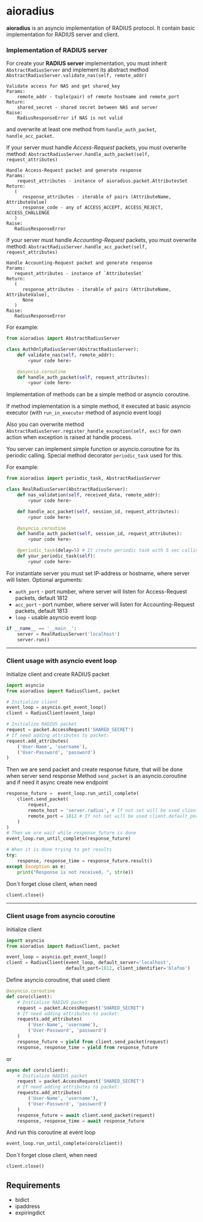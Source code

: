 # aioradius

**aioradius** is an asyncio implementation of RADIUS protocol. 
It contain basic implementation for RADIUS server and client.

### Implementation of RADIUS server
For create your **RADIUS server** implementation, you must inherit `AbstractRadiusServer` 
and implement its abstract method
`AbstractRadiusServer.validate_nas(self, remote_addr)`
    
    Validate access for NAS and get shared_key
    Params:
        remote_addr - tuple(pair) of remote hostname and remote_port
    Return:
        shared_secret - shared secret between NAS and server
    Raise:
        RadiusResponseError if NAS is not valid

and overwrite at least one method from `handle_auth_packet`, `handle_acc_packet`.


If your server must handle *Access-Request* packets, you must overwrite method:
`AbstractRadiusServer.handle_auth_packet(self, request_attributes)`

    Handle Access-Request packet and generate response
    Params:
        request_attributes - instance of aioradius.packet.AttributesSet
    Return:
       (
          response_attributes - iterable of pairs (AttributeName, AttributeValue)
          response_code - any of ACCESS_ACCEPT, ACCESS_REJECT, ACCESS_CHALLENGE
       )
    Raise:
       RadiusResponseError

If your server must handle *Accounting-Request* packets, you must overwrite method:
`AbstractRadiusServer.handle_acc_packet(self, request_attributes)`

    Handle Accounting-Request packet and generate response
    Params:
       request_attributes - instance of `AttributesSet`
    Return:
       (
          response_attributes - iterable of pairs (AttributeName, AttributeValue),
          None
       )
    Raise:
       RadiusResponseError

For example:
```python
from aioradius import AbstractRadiusServer

class AuthOnlyRadiusServer(AbstractRadiusServer):
    def validate_nas(self, remote_addr):
        <your code here>

    @asyncio.coroutine
    def handle_auth_packet(self, request_attributes):
        <your code here>
```

Implementation of methods can be a simple method or asyncio coroutine.

If method implementation is a simple method, it executed at basic asyncio executor 
(with `run_in_executor` method of asyncio event loop)

Also you can overwrite method 
`AbstractRadiusServer.register_handle_exception(self, exc)` 
for own action when exception is raised at handle process.

You server can implement simple function or asyncio.coroutine for its periodic calling.
Special method decorator `periodic_task` used for this.

For example:

```python
from aioradius import periodic_task, AbstractRadiusServer

class RealRadiusServer(AbstractRadiusServer):
    def nas_validation(self, received_data, remote_addr):
        <your code here>

    def handle_acc_packet(self, session_id, request_attributes):
        <your code here>

    @asyncio.coroutine
    def handle_auth_packet(self, session_id, request_attributes):
        <your code here>

    @periodic_task(delay=5) # It create periodic task with 5 sec calling period
    def your_periodic_task(self):
        <your code here>
```

For instantiate server you must set IP-address or hostname, where server will listen.
Optional arguments:
- `auth_port` - port number, where server will listen for Access-Request packets, default 1812
- `acc_port` - port number, where server will listen for Accounting-Request packets, default 1813
- `loop` - usable asyncio event loop

```python
if __name__ == '__main__':
    server = RealRadiusServer('localhost')
    server.run()
```
---
### Client usage with asyncio event loop

Initialize client and create RADIUS packet
```python
import asyncio
from aioradius import RadiusClient, packet

# Initialize client
event_loop = asyncio.get_event_loop()
client = RadiusClient(event_loop)

# Initialize RADIUS packet
request = packet.AccessRequest('SHARED_SECRET')
# If need adding attributes to packet:
request.add_attributes(
    ('User-Name', 'username'),
    ('User-Password', 'password')
)
```

Then we are send packet and create response future, that will be done when server send response
Method `send_packet` is an asyncio.coroutine and if need it async create new endpoint

```python
response_future =  event_loop.run_until_complete(
    client.send_packet(
        request,
        remote_host = 'server.radius', # If not set will be used client.default_server
        remote_port = 1812 # If not set will be used client.default_port
    )
)
# Then we are wait while response_future is done
event_loop.run_until_complete(response_future)

# When it is done trying to get results
try:
    response, response_time = response_future.result()
except Exception as e:
    print("Response is not received, ", str(e))
```
Don`t forget close client, when need
```python
client.close()
```
---
### Client usage from asyncio coroutine
Initialize client
```python
import asyncio
from aioradius import RadiusClient, packet

event_loop = asyncio.get_event_loop()
client = RadiusClient(event_loop, default_server='localhost', 
                      default_port=1812, client_identifier='blafoo')
```
Define asyncio coroutine, that used client
```python
@asyncio.coroutine
def coro(client):
    # Initialize RADIUS packet
    request = packet.AccessRequest('SHARED_SECRET')
    # If need adding attributes to packet:
    requests.add_attributes(
        ('User-Name', 'username'),
        ('User-Password', 'password')
    )
    response_future = yield from client.send_packet(request)
    response, response_time = yield from response_future
```
or
```python
async def coro(client):
    # Initialize RADIUS packet
    request = packet.AccessRequest('SHARED_SECRET')
    # If need adding attributes to packet:
    requests.add_attributes(
        ('User-Name', 'username'),
        ('User-Password', 'password')
    )
    response_future = await client.send_packet(request)
    response, response_time = await response_future
```
And run this coroutine at event loop
```python
event_loop.run_until_complete(coro(client))
```
Don`t forget close client, when need
```python
client.close()
```

Requirements
---
- bidict
- ipaddress
- expiringdict